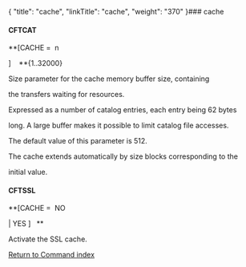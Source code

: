{
    "title": "cache",
    "linkTitle": "cache",
    "weight": "370"
}### <span id="cache"></span>cache

#### CFTCAT

**\[CACHE =  n
\]    **{1..32000}

Size parameter for the cache memory buffer size, containing
the transfers waiting for resources.

Expressed as a number of catalog entries, each entry being 62 bytes
long. A large buffer makes it possible to limit catalog file accesses.

The default value of this parameter is 512.

The cache extends automatically by size blocks corresponding to the
initial value.

#### CFTSSL

**\[CACHE =  NO
| YES \]   **

Activate the SSL cache.

[Return to Command index](../../)
